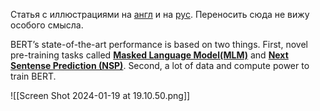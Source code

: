 Статья с иллюстрациями на [англ](https://jalammar.github.io/illustrated-bert/) и на [рус](https://habr.com/ru/articles/487358/). Переносить сюда не вижу особого смысла.

BERT’s state-of-the-art performance is based on two things. First, novel pre-training tasks called [**Masked Language Model(MLM)**](https://jalammar.github.io/illustrated-bert/#:~:text=R%2Drated%20BERT.-,Masked%20Language%20Model,-%E2%80%9CWe%E2%80%99ll%20use%20transformer) and [**Next Sentense Prediction (NSP)**](https://jalammar.github.io/illustrated-bert/#:~:text=in%20that%20position.-,Two%2Dsentence%20Tasks,-If%20you%20look). Second, a lot of data and compute power to train BERT.

![[Screen Shot 2024-01-19 at 19.10.50.png]]
